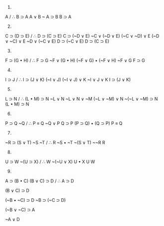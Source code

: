 1)

A / ∴ B ⊃ A
A ∨ B
~ A ⊃ B
B ⊃ A

2)

C ⊃ (D ⊃ E) / ∴ D ⊃ (C ⊃ E)
C ⊃ (~D ∨ E)
~C ∨ (~D ∨ E)
(~C ∨ ~D) ∨ E
(~D ∨ ~C) ∨ E
~D ∨ (~C ∨ E)
D ⊃ (~C ∨ E)
D ⊃ (C ⊃ E) 

3)

F ⊃ (G • H) / ∴ F ⊃ G
~F ∨ (G • H)
(~F ∨ G) • (~F ∨ H)
~F ∨ G
F ⊃ G

4)

I ⊃ J / ∴ I ⊃ (J ∨ K)
(~I ∨ J)
(~I ∨ J) ∨ K
~I ∨ J ∨ K
I ⊃ (J ∨ K)

5)

L ⊃ N / ∴ (L • M) ⊃ N
~L ∨ N
~L ∨ N ∨ ~M
(~L ∨ ~M) ∨ N
~(~L ∨ ~M) ⊃ N
(L • M) ⊃ N

6)

P ⊃ Q
~Q / ∴ P ≡ Q
~Q ∨ P
Q ⊃ P
(P ⊃ Q) • (Q ⊃ P)
P ≡ Q

7)

~R ⊃ (S ∨ T)
~S
~T / ∴ R
~S • ~T
~(S ∨ T)
\~\~R
R

8)

U ⊃ W
~(U ⊃ X) / ∴ W
~(~U ∨ X)
U • X
U
W

9)

A ⊃ (B • C)
(B ∨ C) ⊃ D / ∴ A ⊃ D

(B ∨ C) ⊃ D


(~B • ~C) ⊃ D
~B ⊃ (~C ⊃ D)

(~B ∨ ~C) ⊃ A

~A ∨ D
